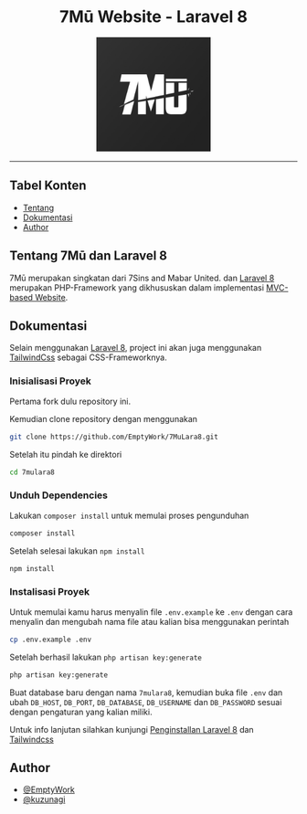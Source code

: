 <h1 align="center"> 7Mū Website - Laravel 8 </h1>

<div align="center">

<img width="200" height="200" src="./resources/images/7mu.jpg" alt="7Mu's Logo"/>

</div>

---

## Tabel Konten

- [Tentang](#tentang)
- [Dokumentasi](#dokumentasi)
- [Author](#author)

## Tentang 7Mū dan Laravel 8 <a name="tentang"> </a>
7Mū merupakan singkatan dari 7Sins and Mabar United. dan <a href="https://github.com/laravel/laravel">Laravel 8</a> merupakan PHP-Framework yang dikhususkan dalam implementasi <a href="https://en.wikipedia.org/wiki/MVC">MVC-based Website</a>.

## Dokumentasi <a name="dokumentasi"> </a>
Selain menggunakan <a href="https://github.com/laravel/laravel">Laravel 8</a>, project ini akan juga menggunakan <a href="https://tailwindcss.com">TailwindCss</a> sebagai CSS-Frameworknya.

### Inisialisasi Proyek

Pertama fork dulu repository ini.

Kemudian clone repository dengan menggunakan
```bash
git clone https://github.com/EmptyWork/7MuLara8.git 
```

Setelah itu pindah ke direktori 
```bash
cd 7mulara8
```
### Unduh Dependencies

Lakukan `composer install` untuk memulai proses 
pengunduhan

```bash
composer install
```

Setelah selesai lakukan `npm install` 
```bash
npm install
```

### Instalisasi Proyek

Untuk memulai kamu harus menyalin file `.env.example` ke `.env` dengan cara menyalin dan mengubah nama file atau kalian bisa menggunakan perintah
```bash
cp .env.example .env
```
Setelah berhasil lakukan `php artisan key:generate`
```bash
php artisan key:generate
```
Buat database baru dengan nama `7mulara8`, kemudian buka file `.env` dan ubah `DB_HOST`, `DB_PORT`, `DB_DATABASE`, `DB_USERNAME` dan `DB_PASSWORD` sesuai dengan pengaturan yang kalian miliki.

Untuk info lanjutan silahkan kunjungi <a href="https://laravel.com/docs/8.x">Penginstallan Laravel 8</a> dan <a href="https://tailwindcss.com/docs/guides/laravel">Tailwindcss</a>

## Author <a name="author"> </a>

- [@EmptyWork](https://github.com/emptywork) 
- [@kuzunagi](https://github.com/kuzunagi)